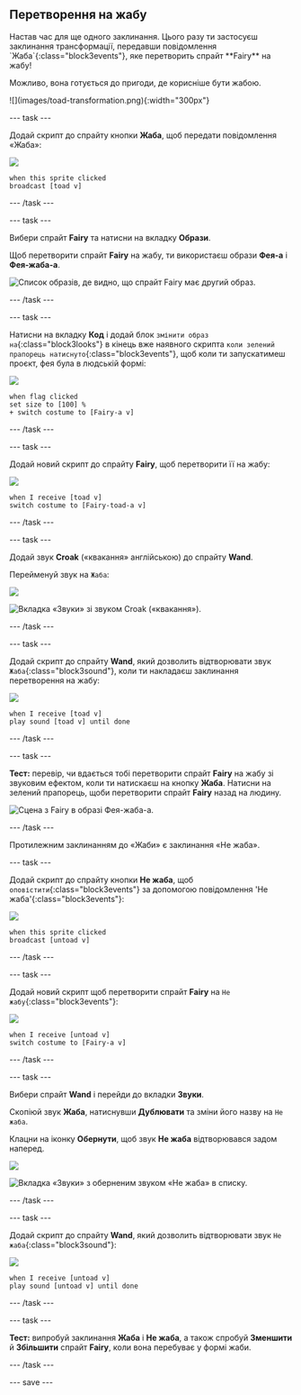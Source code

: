 ## Перетворення на жабу

<div style="display: flex; flex-wrap: wrap">
<div style="flex-basis: 200px; flex-grow: 1; margin-right: 15px;">
Настав час для ще одного заклинання. Цього разу ти застосуєш заклинання трансформації, передавши повідомлення `Жаба`{:class="block3events"}, яке перетворить спрайт **Fairy** на жабу! 

Можливо, вона готується до пригоди, де корисніше бути жабою.
</div>
<div>
![](images/toad-transformation.png){:width="300px"}
</div>
</div>

--- task ---

Додай скрипт до спрайту кнопки **Жаба**, щоб передати повідомлення «Жаба»:

![](images/toad-icon.png)

```blocks3 
when this sprite clicked
broadcast [toad v]
```

--- /task ---

--- task ---

Вибери спрайт **Fairy** та натисни на вкладку **Образи**.

Щоб перетворити спрайт **Fairy** на жабу, ти використаєш образи **Фея-а** і **Фея-жаба-а**.

![Список образів, де видно, що спрайт Fairy має другий образ.](images/toad-costume-added.png)

--- /task ---

--- task ---

Натисни на вкладку **Код** і додай блок `змінити образ на`{:class="block3looks"} в кінець вже наявного скрипта `коли зелений прапорець натиснуто`{:class="block3events"}, щоб коли ти запускатимеш проєкт, фея була в людській формі:

![](images/fairy-icon.png)

```blocks3
when flag clicked
set size to [100] %
+ switch costume to [Fairy-a v]
```

--- /task ---

--- task ---

Додай новий скрипт до спрайту **Fairy**, щоб перетворити її на жабу:

![](images/fairy-icon.png)

```blocks3  
when I receive [toad v]
switch costume to [Fairy-toad-a v]
```

--- /task ---

--- task ---

Додай звук **Croak** («квакання» англійською) до спрайту **Wand**.

Перейменуй звук на `Жаба`:

![](images/wand-sprite-icon.png)

![Вкладка «Звуки» зі звуком Croak («квакання»).](images/croak-sound-added.png)

--- /task ---

--- task ---

Додай скрипт до спрайту **Wand**, який дозволить відтворювати звук `Жаба`{:class="block3sound"}, коли ти накладаєш заклинання перетворення на жабу:

![](images/wand-sprite-icon.png)

```blocks3  
when I receive [toad v]
play sound [toad v] until done
```

--- /task ---

--- task ---

**Тест:** перевір, чи вдається тобі перетворити спрайт **Fairy** на жабу зі звуковим ефектом, коли ти натискаєш на кнопку **Жаба**. Натисни на зелений прапорець, щоби перетворити спрайт **Fairy** назад на людину.

![Сцена з Fairy в образі Фея-жаба-а.](images/toad-transformation.png)

--- /task ---

Протилежним заклинанням до «Жаби» є заклинання «Не жаба».

--- task ---

Додай скрипт до спрайту кнопки **Не жаба**, щоб `оповістити`{:class="block3events"} за допомогою повідомлення 'Не жаба'{:class="block3events"}:

![](images/untoad-icon.png)

```blocks3 
when this sprite clicked
broadcast [untoad v]
```

--- /task ---

--- task ---

Додай новий скрипт щоб перетворити спрайт **Fairy** на `Не жабу`{:class="block3events"}:

![](images/fairy-icon.png)

```blocks3  
when I receive [untoad v]
switch costume to [Fairy-a v]
```

--- /task ---

--- task ---

Вибери спрайт **Wand** і перейди до вкладки **Звуки**.

Скопіюй звук **Жаба**, натиснувши **Дублювати** та зміни його назву на `Не жаба`.

Клацни на іконку **Обернути**, щоб звук **Не жаба** відтворювався задом наперед.

![](images/wand-sprite-icon.png)

![Вкладка «Звуки» з оберненим звуком «Не жаба» в списку.](images/untoad-sound.png)

--- /task ---

--- task ---

Додай скрипт до спрайту **Wand**, який дозволить відтворювати звук `Не жаба`{:class="block3sound"}:

![](images/wand-sprite-icon.png)

```blocks3  
when I receive [untoad v]
play sound [untoad v] until done
```

--- /task ---

--- task ---

**Тест:** випробуй заклинання **Жаба** і **Не жаба**, а також спробуй **Зменшити** й **Збільшити** спрайт **Fairy**, коли вона перебуває у формі жаби.

--- /task ---

--- save ---
